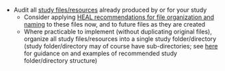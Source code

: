 * Audit all [study files/resources](../terms/index.md#study-filesresources) already produced by or for your study
  * Consider applying [HEAL recommendations for file organization and naming](../file-o-and-n/index.md) to these files now, and to future files as they are created
  * Where practicable to implement (without duplicating original files), organize all study files/resources into a single study folder/directory (study folder/directory may of course have sub-directories; see [here](../guidance/file-org.md) for guidance on and examples of recommended study folder/directory structure)
